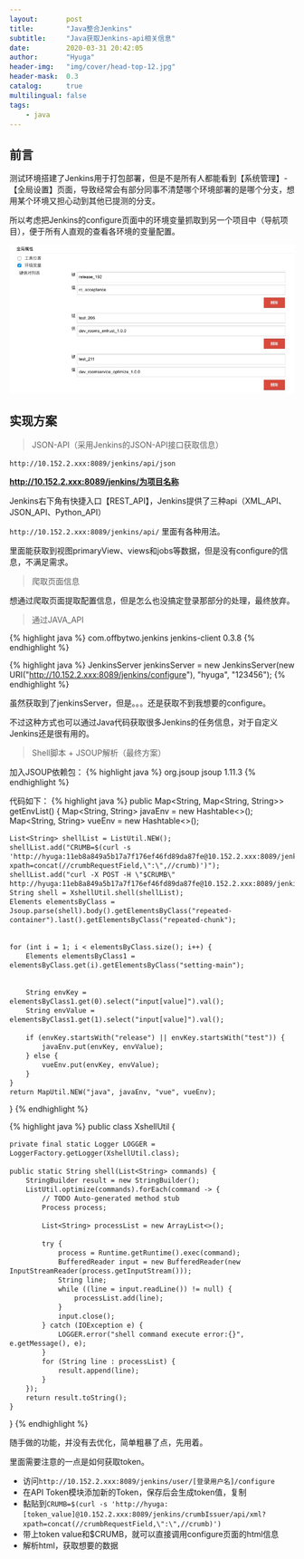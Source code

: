 ```yaml
---
layout:       post
title:        "Java整合Jenkins"
subtitle:     "Java获取Jenkins-api相关信息"
date:         2020-03-31 20:42:05
author:       "Hyuga"
header-img:   "img/cover/head-top-12.jpg"
header-mask:  0.3
catalog:      true
multilingual: false
tags:
    - java
---
```


## 前言
测试环境搭建了Jenkins用于打包部署，但是不是所有人都能看到【系统管理】-【全局设置】页面，导致经常会有部分同事不清楚哪个环境部署的是哪个分支，想用某个环境又担心动到其他已提测的分支。

所以考虑把Jenkins的configure页面中的环境变量抓取到另一个项目中（导航项目），便于所有人直观的查看各环境的变量配置。

![](/img/2020/2020-04/java-jenkins-1.png)

## 实现方案

> JSON-API（采用Jenkins的JSON-API接口获取信息）

`http://10.152.2.xxx:8089/jenkins/api/json`

**http://10.152.2.xxx:8089/jenkins/为项目名称**

Jenkins右下角有快捷入口【REST_API】，Jenkins提供了三种api（XML_API、JSON_API、Python_API）

`http://10.152.2.xxx:8089/jenkins/api/` 里面有各种用法。

里面能获取到视图primaryView、views和jobs等数据，但是没有configure的信息，不满足需求。

> 爬取页面信息

想通过爬取页面提取配置信息，但是怎么也没搞定登录那部分的处理，最终放弃。

> 通过JAVA_API

{% highlight java %}
<dependency>
    <groupId>com.offbytwo.jenkins</groupId>
    <artifactId>jenkins-client</artifactId>
    <version>0.3.8</version>
</dependency>
{% endhighlight %}

{% highlight java %}
JenkinsServer jenkinsServer = new JenkinsServer(new URI("http://10.152.2.xxx:8089/jenkins/configure"), "hyuga", "123456");
{% endhighlight %}

虽然获取到了jenkinsServer，但是。。。还是获取不到我想要的configure。

不过这种方式也可以通过Java代码获取很多Jenkins的任务信息，对于自定义Jenkins还是很有用的。

> Shell脚本 + JSOUP解析（最终方案）

加入JSOUP依赖包：
{% highlight java %}
<dependency>
    <!-- jsoup HTML parser library @ https://jsoup.org/ -->
    <groupId>org.jsoup</groupId>
    <artifactId>jsoup</artifactId>
    <version>1.11.3</version>
</dependency>
{% endhighlight %}

代码如下：
{% highlight java %}
public Map<String, Map<String, String>> getEnvList() {
    Map<String, String> javaEnv = new Hashtable<>();
    Map<String, String> vueEnv = new Hashtable<>();

    List<String> shellList = ListUtil.NEW();
    shellList.add("CRUMB=$(curl -s 'http://hyuga:11eb8a849a5b17a7f176ef46fd89da87fe@10.152.2.xxx:8089/jenkins/crumbIssuer/api/xml?xpath=concat(//crumbRequestField,\":\",//crumb)')");
    shellList.add("curl -X POST -H \"$CRUMB\" http://hyuga:11eb8a849a5b17a7f176ef46fd89da87fe@10.152.2.xxx:8089/jenkins/configure");
    String shell = XshellUtil.shell(shellList);
    Elements elementsByClass = Jsoup.parse(shell).body().getElementsByClass("repeated-container").last().getElementsByClass("repeated-chunk");


    for (int i = 1; i < elementsByClass.size(); i++) {
        Elements elementsByClass1 = elementsByClass.get(i).getElementsByClass("setting-main");


        String envKey = elementsByClass1.get(0).select("input[value]").val();
        String envValue = elementsByClass1.get(1).select("input[value]").val();

        if (envKey.startsWith("release") || envKey.startsWith("test")) {
            javaEnv.put(envKey, envValue);
        } else {
            vueEnv.put(envKey, envValue);
        }
    }
    return MapUtil.NEW("java", javaEnv, "vue", vueEnv);
}
{% endhighlight %}

{% highlight java %}
public class XshellUtil {

    private final static Logger LOGGER = LoggerFactory.getLogger(XshellUtil.class);

    public static String shell(List<String> commands) {
        StringBuilder result = new StringBuilder();
        ListUtil.optimize(commands).forEach(command -> {
            // TODO Auto-generated method stub
            Process process;

            List<String> processList = new ArrayList<>();

            try {
                process = Runtime.getRuntime().exec(command);
                BufferedReader input = new BufferedReader(new InputStreamReader(process.getInputStream()));
                String line;
                while ((line = input.readLine()) != null) {
                    processList.add(line);
                }
                input.close();
            } catch (IOException e) {
                LOGGER.error("shell command execute error:{}", e.getMessage(), e);
            }
            for (String line : processList) {
                result.append(line);
            }
        });
        return result.toString();
    }

}
{% endhighlight %}

随手做的功能，并没有去优化，简单粗暴了点，先用着。

里面需要注意的一点是如何获取token。

- 访问`http://10.152.2.xxx:8089/jenkins/user/[登录用户名]/configure`
- 在API Token模块添加新的Token，保存后会生成token值，复制
- 黏贴到`CRUMB=$(curl -s 'http://hyuga:[token_value]@10.152.2.xxx:8089/jenkins/crumbIssuer/api/xml?xpath=concat(//crumbRequestField,\":\",//crumb)')`
- 带上token value和$CRUMB，就可以直接调用configure页面的html信息
- 解析html，获取想要的数据







